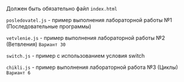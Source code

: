 Должен быть обязательно файл `index.html`

`posledovatel.js` - пример выполнения лабораторной работы №1 (Последовательные программы)

`vetvlenie.js` - пример выполнения лабораторной работы №2 (Ветвления) `Вариант 30`

`switch.js` - пример с использованием условия switch

`chikli.js` - пример выполнения лабораторной работа №3 (Циклы) `Вариант 6`